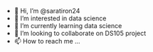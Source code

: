 - 👋 Hi, I’m @saratiron24
- 👀 I’m interested in data science 
- 🌱 I’m currently learning data science 
- 💞️ I’m looking to collaborate on DS105 project 
- 📫 How to reach me ...

<!---
saratiron24/saratiron24 is a ✨ special ✨ repository because its `README.md` (this file) appears on your GitHub profile.
You can click the Preview link to take a look at your changes.
--->
